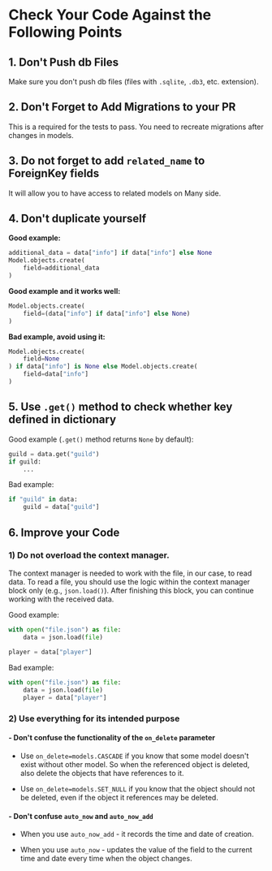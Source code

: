 # Сheck Your Code Against the Following Points


## 1. Don't Push db Files

Make sure you don't push db files (files with `.sqlite`, `.db3`, etc. extension).

## 2. Don't Forget to Add Migrations to your PR

This is a required for the tests to pass. You need to recreate migrations after changes in models.

## 3. Do not forget to add `related_name` to ForeignKey fields

It will allow you to have access to related models on Many side.

## 4. Don't duplicate yourself

**Good example:**

```python
additional_data = data["info"] if data["info"] else None
Model.objects.create(
    field=additional_data
)
```

**Good example and it works well:**

```python
Model.objects.create(
    field=(data["info"] if data["info"] else None)
)
```

**Bad example, avoid using it:**
```python
Model.objects.create(
    field=None
) if data["info"] is None else Model.objects.create(
    field=data["info"]
)
```

## 5. Use `.get()` method to check whether key defined in dictionary

Good example (`.get()` method returns `None` by default):
```python
guild = data.get("guild")
if guild:
    ...
```

Bad example:
```python
if "guild" in data:
    guild = data["guild"]
```

## 6. Improve your Code

### 1) Do not overload the context manager.

The context manager is needed to work with the file, in our case, to read data.
To read a file, you should use the logic within the context manager block only (e.g., `json.load()`).
After finishing this block, you can continue working with the received data.

Good example:

```python
with open("file.json") as file:
    data = json.load(file)
    
player = data["player"]
```

Bad example:

```python
with open("file.json") as file:
    data = json.load(file)
    player = data["player"]
```

### 2) Use everything for its intended purpose

#### - Don't confuse the functionality of the `on_delete` parameter
- Use `on_delete=models.CASCADE` if you know that some model doesn't exist without other model. So when the referenced object is deleted, also delete the objects that have references to it.

- Use `on_delete=models.SET_NULL` if you know that the object should not be deleted, even if the object it references may be deleted.

#### - Don't confuse `auto_now` and `auto_now_add`

- When you use `auto_now_add` - it records the time and date of creation.

- When you use `auto_now` - updates the value of the field to the current time and date every time when the object changes.
